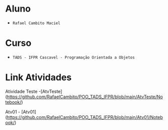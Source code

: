 # Aluno
* `Rafael Cambito Maciel` 

# Curso
* `TADS - IFPR Cascavel - Programação Orientada a Objetos`
  
# Link Atividades
Atividade Teste -[AtvTeste] (https://github.com/RafaelCambito/POO_TADS_IFPR/blob/main/AtvTeste/Notebook/) <br />

Atv01 - [Atv01] (https://github.com/RafaelCambito/POO_TADS_IFPR/blob/main/Atv01/Notebook/) <br />
